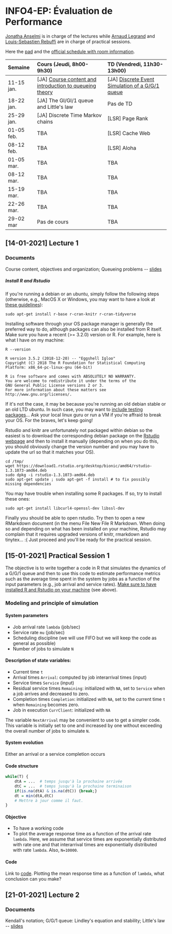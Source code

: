 # INFO4-EP: Évaluation de Performance

[Jonatha Anselmi](mailto:jonatha.anselmi@inria.fr) is in charge of the
lectures while [Arnaud Legrand](mailto:arnaud.legrand@imag.fr) and [Louis-Sebastien Rebuffi](mailto:louis-sebastien.rebuffi@ens-lyon.fr) are in
charge of practical sessions.

Here the [pad](http://pads.univ-grenoble-alpes.fr/p/INFO4_EP)
and the
[official schedule with room information](http://redirect.univ-grenoble-alpes.fr/ADE_ETUDIANTS_POLYTECH).


| Semaine    | Cours (Jeudi, 8h00-9h30)                                                | TD (Vendredi, 11h30-13h00)                                                                |
|:-----------|:--------------------------------------------------------------------------|:-----------------------------------------------------------------------------------------|
| 11-15 jan. | [JA] [Course content and introduction to queueing theory](#14-01-2021-lecture-1)     | [JA] [Discrete Event Simulation of a G/G/1 queue](#15-01-2021-practical-session-1)
| 18-22 jan. | [JA] The GI/GI/1 queue and Little's law   | Pas de TD                                                                         
| 25-29 jan. | [JA] Discrete Time Markov chains   | [LSR] Page Rank
| 01-05 feb. | TBA   | [LSR] Cache Web
| 08-12 feb. | TBA   | [LSR] Aloha
| 01-05 mar. | TBA   | TBA
| 08-12 mar. | TBA   | TBA
| 15-19 mar.| TBA   | TBA
| 22-26 mar. | TBA   | TBA
| 29-02 mar | Pas de cours   | TBA
                                                                                  


## [14-01-2021] Lecture 1
### Documents

Course content, objectives and organization; Queueing problems -- [slides](https://github.com/jonatha-anselmi/INFO4-EP/blob/main/RICM4_EP_01_intro.pdf)


##### Install R and Rstudio
If you're running a debian or an ubuntu,
simply follow the following steps (otherwise, e.g., MacOS X or
Windows, you may want to have a look at [these
guidelines](https://gitlab.inria.fr/learninglab/mooc-rr/mooc-rr-ressources/-/blob/master/module2/ressources/rstudio_fr.org)):

``` shell
sudo apt-get install r-base r-cran-knitr r-cran-tidyverse
```
	
Installing software through your OS package manager is generally
the preferred way to do, although packages can also be installed
from R itself. Make sure you have a recent (>= 3.2.0) version or R. For example,
here is what I have on my machine:
	
``` shell	
R --version
```

    R version 3.5.2 (2018-12-20) -- "Eggshell Igloo"
    Copyright (C) 2018 The R Foundation for Statistical Computing
    Platform: x86_64-pc-linux-gnu (64-bit)

    R is free software and comes with ABSOLUTELY NO WARRANTY.
    You are welcome to redistribute it under the terms of the
    GNU General Public License versions 2 or 3.
    For more information about these matters see
    http://www.gnu.org/licenses/.

If it's not the case, it may be because you're running an old debian
stable or an old LTD ubuntu. In such case, you may want to [include
testing
packages](http://serverfault.com/questions/22414/how-can-i-run-debian-stable-but-install-some-packages-from-testing)... Ask
your local linux guru or run a VM if you're affraid to break your
OS. For the braves, let's keep going!

Rstudio and knitr are unfortunately not packaged within debian so
the easiest is to download the corresponding debian package on the
[Rstudio webpage](http://www.rstudio.com/ide/download/desktop)
and then to install it manually (depending on when you do this,
you should obviously change the version number and you may have to
update the url so that it matches your OS).

``` shell
cd /tmp/
wget https://download1.rstudio.org/desktop/bionic/amd64/rstudio-1.3.1073-amd64.deb
sudo dpkg -i rstudio-1.3.1073-amd64.deb
sudo apt-get update ; sudo apt-get -f install # to fix possibly missing dependencies
```

You may have trouble when installing some R packages. If so, try to
install these ones:

``` shell
sudo apt-get install libcurl4-openssl-dev libssl-dev
```

Finally you should be able to open rstudio. Try then to open a new
RMarkdown document (in the menu File New File R Markdown. When
doing so and depending on what has been installed on your machine,
Rstudio may complain that it requires upgraded versions of knitr,
rmarkdown and tinytex... :( Just proceed and you'll be ready for the
practical session.

## [15-01-2021] Practical Session 1

The objective is to write together a code in R that simulates the dynamics of a G/G/1 queue and then to use this code to estimate performance metrics such as the average time spent in the system by jobs as a function of the input parameters (e.g., job arrival and service rates). <ins>Make sure to have installed R and Rstudio on your machine</ins> (see above).


### Modeling and principle of simulation

#### System parameters

- Job arrival rate `lambda` (job/sec)
- Service rate `mu` (job/sec)
- Scheduling discipline (we will use FIFO but we will keep the code as general as possible)
- Number of jobs to simulate `N`

#### Description of state variables:

- Current time `t`
- Arrival times `Arrival`: computed by job interarrival times (input)
- Service times `Service` (input)
- Residual service times `Remaining`: initialized with `NA`, set to `Service` when a job arrives and decreased to zero.
- Completion times `Completion`: initialized with `NA`, set to the current time `t` when `Remaining` becomes zero.
- Job in execution `CurrClient`: initialized with `NA`

The variable `NextArrival` may be convenient to use to get a simpler code. This variable is initially set to one and increased by one without exceeding the overall number of jobs to simulate `N`.

#### System evolution

Either an arrival or a service completion occurs

#### Code structure

``` R
while(T) {
    dtA = ...  # temps jusqu'à la prochaine arrivée
    dtC = ...  # temps jusqu'à la prochaine terminaison
    if(is.na(dtA) & is.na(dtC)) {break;}
    dt = min(dtA,dtC)
    # Mettre à jour comme il faut.
}
```

#### Objective
- To have a working code
- To plot the average response time as a function of the arrival rate `lambda`. Here, we assume that service times are exponentially distributed with rate one and that interarrival times are exponentially distributed with rate `lambda`. Also, `N=10000`.


#### Code

Link to [code](https://github.com/jonatha-anselmi/INFO4-EP/blob/main/GG1.Rmd). Plotting the mean response time as a function of `lambda`, what conclusion can you make?


## [21-01-2021] Lecture 2
### Documents

Kendall's notation; G/G/1 queue: Lindley's equation and stability; Little's law -- [slides](https://github.com/jonatha-anselmi/INFO4-EP/blob/main/EP-Chap2-Bases.pdf)
